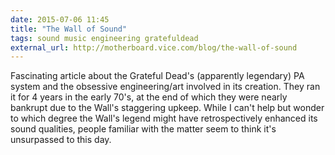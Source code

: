```yaml
---
date: 2015-07-06 11:45
title: "The Wall of Sound"
tags: sound music engineering gratefuldead 
external_url: http://motherboard.vice.com/blog/the-wall-of-sound
---
```


Fascinating article about the Grateful Dead's (apparently legendary) PA system and the obsessive engineering/art involved in its creation. They ran it for 4 years in the early 70's, at the end of which they were nearly bankrupt due to the Wall's staggering upkeep. While I can't help but wonder to which degree the Wall's legend might have retrospectively enhanced its sound qualities, people familiar with the matter seem to think it's unsurpassed to this day.